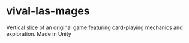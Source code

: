 # vival-las-mages

Vertical slice of an original game featuring card-playing mechanics and exploration. Made in Unity
